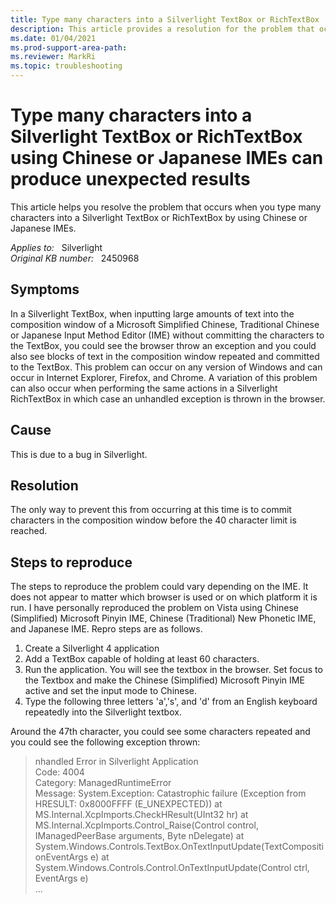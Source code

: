 ```yaml
---
title: Type many characters into a Silverlight TextBox or RichTextBox
description: This article provides a resolution for the problem that occurs when you type many characters into a Silverlight TextBox or RichTextBox by using Chinese or Japanese IMEs.
ms.date: 01/04/2021
ms.prod-support-area-path: 
ms.reviewer: MarkRi
ms.topic: troubleshooting
---
```

# Type many characters into a Silverlight TextBox or RichTextBox using Chinese or Japanese IMEs can produce unexpected results

This article helps you resolve the problem that occurs when you type many characters into a Silverlight TextBox or RichTextBox by using Chinese or Japanese IMEs.

_Applies to:_ &nbsp; Silverlight  
_Original KB number:_ &nbsp; 2450968

## Symptoms

In a Silverlight TextBox, when inputting large amounts of text into the composition window of a Microsoft Simplified Chinese, Traditional Chinese or Japanese Input Method Editor (IME) without committing the characters to the TextBox, you could see the browser throw an exception and you could also see blocks of text in the composition window repeated and committed to the TextBox. This problem can occur on any version of Windows and can occur in Internet Explorer, Firefox, and Chrome. A variation of this problem can also occur when performing the same actions in a Silverlight RichTextBox in which case an unhandled exception is thrown in the browser.

## Cause

This is due to a bug in Silverlight.

## Resolution

The only way to prevent this from occurring at this time is to commit characters in the composition window before the 40 character limit is reached.

## Steps to reproduce

The steps to reproduce the problem could vary depending on the IME. It does not appear to matter which browser is used or on which platform it is run. I have personally reproduced the problem on Vista using Chinese (Simplified) Microsoft Pinyin IME, Chinese (Traditional) New Phonetic IME, and Japanese IME. Repro steps are as follows.

1. Create a Silverlight 4 application
1. Add a TextBox capable of holding at least 60 characters.
1. Run the application. You will see the textbox in the browser.  Set focus to the Textbox and make the Chinese (Simplified) Microsoft Pinyin IME active and set the input mode to Chinese.
1. Type the following three letters 'a','s', and 'd' from an English keyboard repeatedly into the Silverlight textbox.

Around the 47th character, you could see some characters repeated and you could see the following exception thrown:

> nhandled Error in Silverlight Application  
Code:  4004  
Category: ManagedRuntimeError  
Message: System.Exception: Catastrophic failure (Exception from HRESULT: 0x8000FFFF (E_UNEXPECTED))
   at MS.Internal.XcpImports.CheckHResult(UInt32 hr)
   at MS.Internal.XcpImports.Control_Raise(Control control, IManagedPeerBase arguments, Byte nDelegate)
   at System.Windows.Controls.TextBox.OnTextInputUpdate(TextCompositionEventArgs e)
   at System.Windows.Controls.Control.OnTextInputUpdate(Control ctrl, EventArgs e)  
   ...  
